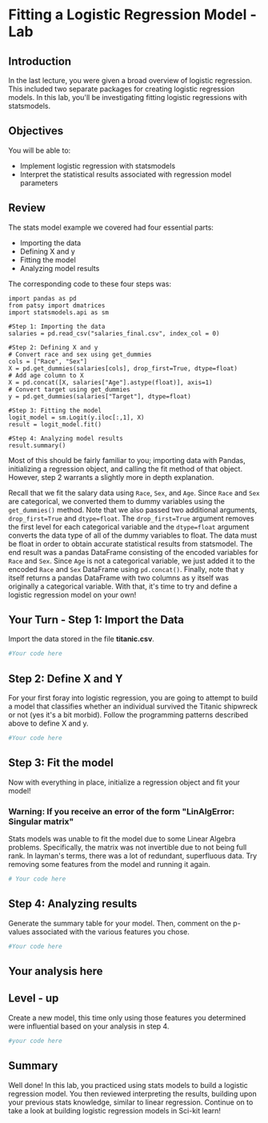 
# Fitting a Logistic Regression Model - Lab

## Introduction
In the last lecture, you were given a broad overview of logistic regression. This included two separate packages for creating logistic regression models. In this lab, you'll be investigating fitting logistic regressions with statsmodels.



## Objectives

You will be able to:
* Implement logistic regression with statsmodels
* Interpret the statistical results associated with regression model parameters


## Review

The stats model example we covered had four essential parts:
* Importing the data
* Defining X and y
* Fitting the model
* Analyzing model results

The corresponding code to these four steps was:

```
import pandas as pd
from patsy import dmatrices
import statsmodels.api as sm

#Step 1: Importing the data
salaries = pd.read_csv("salaries_final.csv", index_col = 0)

#Step 2: Defining X and y
# Convert race and sex using get_dummies
cols = ["Race", "Sex"]
X = pd.get_dummies(salaries[cols], drop_first=True, dtype=float)
# Add age column to X
X = pd.concat([X, salaries["Age"].astype(float)], axis=1)
# Convert target using get_dummies
y = pd.get_dummies(salaries["Target"], dtype=float)

#Step 3: Fitting the model
logit_model = sm.Logit(y.iloc[:,1], X)
result = logit_model.fit()

#Step 4: Analyzing model results
result.summary()
```

Most of this should be fairly familiar to you; importing data with Pandas, initializing a regression object, and calling the fit method of that object. However, step 2 warrants a slightly more in depth explanation.

Recall that we fit the salary data using `Race`, `Sex`, and `Age`. Since `Race` and `Sex` are categorical, we converted them to dummy variables using the `get_dummies()` method. Note that we also passed two additional arguments, ```drop_first=True``` and ```dtype=float```. The ```drop_first=True``` argument removes the first level for each categorical variable and the ```dtype=float``` argument converts the data type of all of the dummy variables to float. The data must be float in order to obtain accurate statistical results from statsmodel. The end result was a pandas DataFrame consisting of the encoded variables for `Race` and `Sex`. Since `Age` is not a categorical variable, we just added it to the encoded `Race` and `Sex` DataFrame using ```pd.concat()```. Finally, note that y itself returns a pandas DataFrame with two columns as y itself was originally a categorical variable. With that, it's time to try and define a logistic regression model on your own!

## Your Turn - Step 1: Import the Data

Import the data stored in the file **titanic.csv**.


```python
#Your code here
```

## Step 2: Define X and Y

For your first foray into logistic regression, you are going to attempt to build a model that classifies whether an individual survived the Titanic shipwreck or not (yes it's a bit morbid). Follow the programming patterns described above to define X and y.


```python
#Your code here
```

## Step 3: Fit the model

Now with everything in place, initialize a regression object and fit your model!

### Warning: If you receive an error of the form "LinAlgError: Singular matrix"

Stats models was unable to fit the model due to some Linear Algebra problems. Specifically, the matrix was not invertible due to not being full rank. In layman's terms, there was a lot of redundant, superfluous data. Try removing some features from the model and running it again.


```python
# Your code here
```

## Step 4: Analyzing results

Generate the summary table for your model. Then, comment on the p-values associated with the various features you chose.


```python
#Your code here
```

## Your analysis here

## Level - up

Create a new model, this time only using those features you determined were influential based on your analysis in step 4.


```python
#your code here
```

## Summary 

Well done! In this lab, you practiced using stats models to build a logistic regression model. You then reviewed interpreting the results, building upon your previous stats knowledge, similar to linear regression. Continue on to take a look at building logistic regression models in Sci-kit learn!
